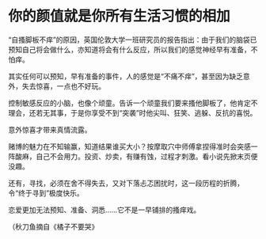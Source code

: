 # 你的颜值就是你所有生活习惯的相加

“自搔脚板不痒”的原因，英国伦敦大学一班研究员的报告指出：由于我们的脑袋已预知自己将会做什么，亦知道将会有什么反应，所以我们的感觉神经早有准备，不怕痒。 

其实任何可以预知，早有准备的事件，人的感觉是“不痛不痒”，甚至因为缺乏意外，失去惊喜，一点也不好玩。 

控制敏感反应的小脑，也像个顽童。告诉一个顽童我们要来搔他脚板了，他肯定不理会，还若无其事，于是你享受不到“突袭”时他尖叫、狂笑、逃躲、反抗的喜悦。 

意外惊喜才带来真情流露。 

赌博的魅力在不知输赢，知道结果谁买大小？按摩取穴中师傅拿捏得准时会突感一阵酸麻，自己不会用力。投资、炒卖，有赚有蚀，过程才刺激。看小说先掀末页便没趣。 

还有，寻找，必须在舍不得失去，又对下落忐忑困扰时，这一段历程的折腾，令“终于寻到”极度快乐。 

恋爱更加无法预知、准备、洞悉……它不是一早铺排的搔痒戏。 

（秋刀鱼摘自《橘子不要哭》